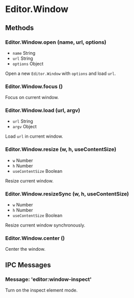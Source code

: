 # Editor.Window

## Methods

### Editor.Window.open (name, url, options)

  - `name` String
  - `url` String
  - `options` Object

Open a new `Editor.Window` with `options` and load `url`.

### Editor.Window.focus ()

Focus on current window.

### Editor.Window.load (url, argv)

  - `url` String
  - `argv` Object

Load `url` in current window.

### Editor.Window.resize (w, h, useContentSize)

  - `w` Number
  - `h` Number
  - `useContentSize` Boolean

Resize current window.

### Editor.Window.resizeSync (w, h, useContentSize)

  - `w` Number
  - `h` Number
  - `useContentSize` Boolean

Resize current window synchronously.

### Editor.Window.center ()

Center the window.

## IPC Messages

### Message: 'editor:window-inspect'

Turn on the inspect element mode.
